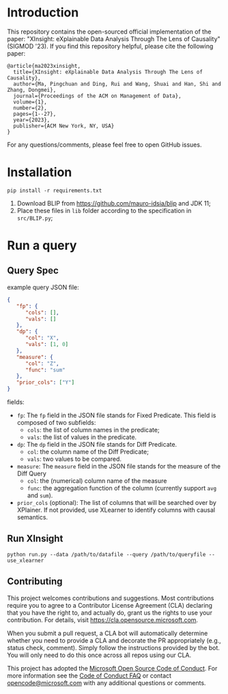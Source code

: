 # Introduction

This repository contains the open-sourced official implementation of the paper:
"XInsight: eXplainable Data Analysis Through The Lens of Causality" (SIGMOD '23). If you find this
repository helpful, please cite the following paper:

```
@article{ma2023xinsight,
  title={XInsight: eXplainable Data Analysis Through The Lens of Causality},
  author={Ma, Pingchuan and Ding, Rui and Wang, Shuai and Han, Shi and Zhang, Dongmei},
  journal={Proceedings of the ACM on Management of Data},
  volume={1},
  number={2},
  pages={1--27},
  year={2023},
  publisher={ACM New York, NY, USA}
}
```

For any questions/comments, please feel free to open GitHub issues.

# Installation

```
pip install -r requirements.txt
```

1. Download BLIP from https://github.com/mauro-idsia/blip and JDK 11;
2. Place these files in `lib` folder according to the specification in `src/BLIP.py`;

# Run a query

## Query Spec

example query JSON file:

```json
{
   "fp": {
      "cols": [],
      "vals": []
   },
   "dp": {
      "col": "X",
      "vals": [1, 0]
   },
   "measure": {
      "col": "Z",
      "func": "sum"
   },
   "prior_cols": ["Y"]
}
```

fields:
- `fp`: The `fp` field in the JSON file stands for Fixed Predicate. This field is composed of two subfields:
  - `cols`: the list of column names in the predicate;
  - `vals`: the list of values in the predicate.
- `dp`: The `dp` field in the JSON file stands for Diff Predicate.
  - `col`: the column name of the Diff Predicate;
  - `vals`: two values to be compared.
- `measure`: The `measure` field in the JSON file stands for the measure of the Diff Query
  - `col`: the (numerical) column name of the measure
  - `func`: the aggregation function of the column (currently support `avg` and `sum`).
- `prior_cols` (optional): The list of columns that will be searched over by XPlainer. If not provided, use XLearner to identify columns with causal semantics.

## Run XInsight

```
python run.py --data /path/to/datafile --query /path/to/queryfile --use_xlearner
```


## Contributing

This project welcomes contributions and suggestions.  Most contributions require you to agree to a
Contributor License Agreement (CLA) declaring that you have the right to, and actually do, grant us
the rights to use your contribution. For details, visit https://cla.opensource.microsoft.com.

When you submit a pull request, a CLA bot will automatically determine whether you need to provide
a CLA and decorate the PR appropriately (e.g., status check, comment). Simply follow the instructions
provided by the bot. You will only need to do this once across all repos using our CLA.

This project has adopted the [Microsoft Open Source Code of Conduct](https://opensource.microsoft.com/codeofconduct/).
For more information see the [Code of Conduct FAQ](https://opensource.microsoft.com/codeofconduct/faq/) or
contact [opencode@microsoft.com](mailto:opencode@microsoft.com) with any additional questions or comments.
